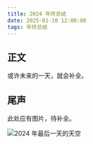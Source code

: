```yaml
---
title: 2024 年终总结
date: 2025-01-10 12:00:00
tags: 年终总结
---
```

## 正文

或许未来的一天，就会补全。

## 尾声

此处应有图片，待补全。

![2024 年最后一天的天空](sky-of-the-last-day-in-2024.webp)
